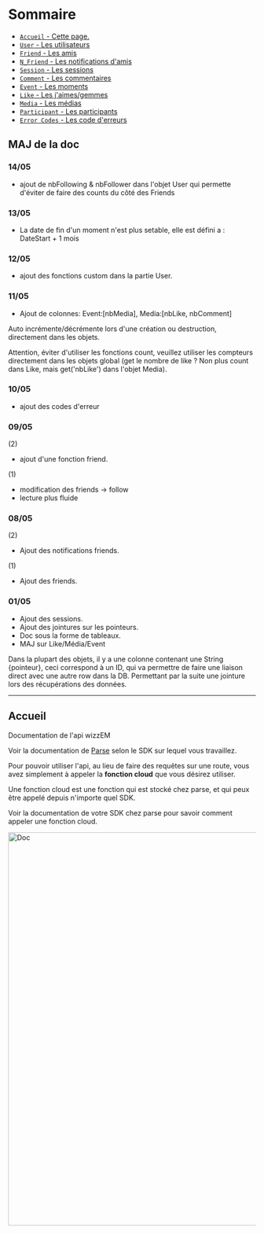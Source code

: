 # Sommaire

* [`Accueil` - Cette page.](index.md)
* [`User` - Les utilisateurs](user.md)
* [`Friend` - Les amis](friend.md)
* [`N_Friend` - Les notifications d'amis](n_friend.md)
* [`Session` - Les sessions](session.md)
* [`Comment` - Les commentaires](comment.md)
* [`Event` - Les moments](event.md)
* [`Like` - Les j'aimes/gemmes](like.md)
* [`Media` - Les médias](media.md)
* [`Participant` - Les participants](participant.md)
* [`Error Codes` - Les code d'erreurs](error.md)


## MAJ de la doc

### 14/05

* ajout de nbFollowing & nbFollower dans l'objet User qui permette d'éviter de faire des counts du côté des Friends

### 13/05

* La date de fin d'un moment n'est plus setable, elle est défini a : DateStart + 1 mois

### 12/05

* ajout des fonctions custom dans la partie User.

### 11/05

* Ajout de colonnes: Event:[nbMedia], Media:[nbLike, nbComment]

Auto incrémente/décrémente lors d'une création ou destruction, directement dans les objets.

Attention, éviter d'utiliser les fonctions count, veuillez utiliser les compteurs directement dans les objets global (get le nombre de like ? Non plus count dans Like, mais get('nbLike') dans l'objet Media).

### 10/05

* ajout des codes d'erreur

### 09/05

(2)

* ajout d'une fonction friend.

(1)

* modification des friends -> follow
* lecture plus fluide

### 08/05

(2)

* Ajout des notifications friends.

(1)

* Ajout des friends.

### 01/05

* Ajout des sessions.
* Ajout des jointures sur les pointeurs.
* Doc sous la forme de tableaux.
* MAJ sur Like/Média/Event

Dans la plupart des objets, il y a une colonne contenant une String {pointeur}, ceci correspond à un ID, qui va permettre de faire une liaison direct avec une autre row dans la DB. Permettant par la suite une jointure lors des récupérations des données.

---------
## Accueil

Documentation de l'api wizzEM

Voir la documentation de [Parse](http://www.parse.com) selon le SDK sur lequel vous travaillez.

Pour pouvoir utiliser l'api, au lieu de faire des requêtes sur une route, vous avez simplement à appeler la **fonction cloud** que vous désirez utiliser.

Une fonction cloud est une fonction qui est stocké chez parse, et qui peux être appelé depuis n'importe quel SDK.

Voir la documentation de votre SDK chez parse pour savoir comment appeler une fonction cloud.

<img src="../images/doc_cloudfunc.jpeg" alt="Doc" style="width: 800px;"/>

